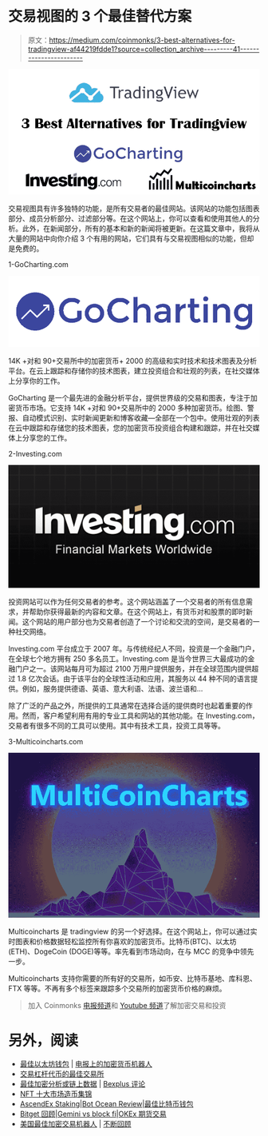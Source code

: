 # 交易视图的 3 个最佳替代方案

> 原文：<https://medium.com/coinmonks/3-best-alternatives-for-tradingview-af44219fdde1?source=collection_archive---------41----------------------->

![](img/21b39d4ca6146e1c5ae46b3181e90ecc.png)

交易视图具有许多独特的功能，是所有交易者的最佳网站。该网站的功能包括图表部分、成员分析部分、过滤部分等。在这个网站上，你可以查看和使用其他人的分析。此外，在新闻部分，所有的基本和新的新闻将被更新。在这篇文章中，我将从大量的网站中向你介绍 3 个有用的网站，它们具有与交易视图相似的功能，但却是免费的。

1-GoCharting.com

![](img/1fa16e61829c9c09103649a628105c2f.png)

14K +对和 90+交易所中的加密货币+ 2000 的高级和实时技术和技术图表及分析平台。在云上跟踪和存储你的技术图表，建立投资组合和壮观的列表，在社交媒体上分享你的工作。

GoCharting 是一个最先进的金融分析平台，提供世界级的交易和图表，专注于加密货币市场。它支持 14K +对和 90+交易所中的 2000 多种加密货币。绘图、警报、自动模式识别、实时新闻更新和博客收藏—全部在一个包中。使用壮观的列表在云中跟踪和存储您的技术图表，您的加密货币投资组合构建和跟踪，并在社交媒体上分享您的工作。

2-Investing.com

![](img/f88fd4d24846c44914127979d47a544a.png)

投资网站可以作为任何交易者的参考。这个网站涵盖了一个交易者的所有信息需求，并帮助你获得最新的内容和文章。在这个网站上，有货币对和股票的即时新闻。这个网站的用户部分也为交易者创造了一个讨论和交流的空间，是交易者的一种社交网络。

Investing.com 平台成立于 2007 年。与传统经纪人不同，投资是一个金融门户，在全球七个地方拥有 250 多名员工。Investing.com 是当今世界三大最成功的金融门户之一。该网站每月可为超过 2100 万用户提供服务，并在全球范围内提供超过 1.8 亿次会话。由于该平台的全球性活动和应用，其服务以 44 种不同的语言提供。例如，服务提供德语、英语、意大利语、法语、波兰语和…

除了广泛的产品之外，所提供的工具通常在选择合适的提供商时也起着重要的作用。然而，客户希望利用有用的专业工具和网站的其他功能。在 Investing.com，交易者有很多不同的工具可以使用。其中有技术工具，投资工具等等。

3-Multicoincharts.com

![](img/fed7ea3db413238dca0c47000cc08304.png)

Multicoincharts 是 tradingview 的另一个好选择。在这个网站上，你可以通过实时图表和价格数据轻松监控所有你喜欢的加密货币。比特币(BTC)、以太坊(ETH)、DogeCoin (DOGE)等等。率先看到市场动向，在与 MCC 的竞争中领先一步。

Multicoincharts 支持你需要的所有好的交易所，如币安、比特币基地、库科恩、FTX 等等。不再有多个标签来跟踪多个交易所的加密货币价格的麻烦。

> 加入 Coinmonks [电报频道](https://t.me/coincodecap)和 [Youtube 频道](https://www.youtube.com/c/coinmonks/videos)了解加密交易和投资

# 另外，阅读

*   [最佳以太坊钱包](https://coincodecap.com/best-ethereum-wallets) | [电报上的加密货币机器人](https://coincodecap.com/telegram-crypto-bots)
*   [交易杠杆代币的最佳交易所](https://coincodecap.com/leveraged-token-exchanges)
*   [最佳加密分析或链上数据](https://coincodecap.com/blockchain-analytics) | [Bexplus 评论](https://coincodecap.com/bexplus-review)
*   [NFT 十大市场造币集锦](https://coincodecap.com/nft-marketplaces)
*   [AscendEx Staking](https://coincodecap.com/ascendex-staking)|[Bot Ocean Review](https://coincodecap.com/bot-ocean-review)|[最佳比特币钱包](https://coincodecap.com/bitcoin-wallets-india)
*   [Bitget 回顾](https://coincodecap.com/bitget-review)|[Gemini vs block fi](https://coincodecap.com/gemini-vs-blockfi)|[OKEx 期货交易](https://coincodecap.com/okex-futures-trading)
*   [美国最佳加密交易机器人](https://coincodecap.com/crypto-trading-bots-in-the-us) | [不断回顾](https://coincodecap.com/changelly-review)